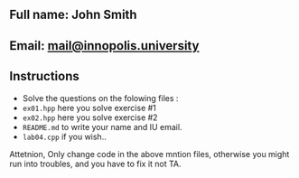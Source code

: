 ## Full name: John Smith
## Email: mail@innopolis.university
## Instructions

- Solve the questions on the folowing files :
- `ex01.hpp` here you solve exercise #1
- `ex02.hpp` here you solve exercise #2
- `README.md` to write your name and IU email.
- `lab04.cpp` if you wish..



Attetnion, Only change code in the above mntion files, otherwise you might run into troubles, and you have to fix it not TA.

